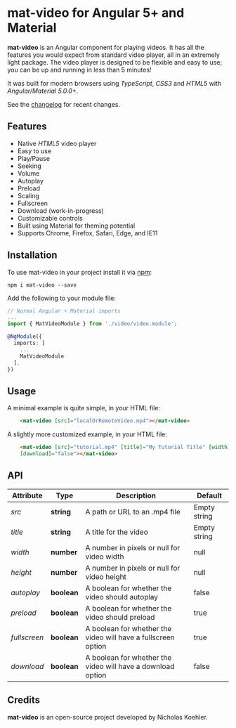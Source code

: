 # mat-video for Angular 5+ and Material

**mat-video** is an Angular component for playing videos.  It has all the features you would expect from standard video player, all in an extremely light package. The video player is designed to be flexible and easy to use; you can be up and running in less than 5 minutes!

It was built for modern browsers using _TypeScript_, _CSS3_ and _HTML5_ with _Angular/Material 5.0.0+_.

See the [changelog](https://github.com/nkoehler/mat-video/blob/master/CHANGELOG.md) for recent changes.

## Features
- Native _HTML5_ video player
- Easy to use
- Play/Pause
- Seeking
- Volume
- Autoplay
- Preload
- Scaling
- Fullscreen
- Download (work-in-progress)
- Customizable controls
- Built using Material for theming potential
- Supports Chrome, Firefox, Safari, Edge, and IE11

## Installation
To use mat-video in your project install it via [npm](https://www.npmjs.com/package/mat-video):

```
npm i mat-video --save
```

Add the following to your module file:

```typescript
// Normal Angular + Material imports
...
import { MatVideoModule } from './video/video.module';

@NgModule({
  imports: [
    ...
    MatVideoModule
  ],
})
```

## Usage
A minimal example is quite simple, in your HTML file:

```html
    <mat-video [src]="localOrRemoteVideo.mp4"></mat-video>
```

A slightly more customized example, in your HTML file:

```html
    <mat-video [src]="tutorial.mp4" [title]="My Tutorial Title" [width]="400" [height]="400" [autoplay]="true" [preload]="true" [fullscreen]="true"
    [download]="false"></mat-video>
```

## API

Attribute | Type | Description | Default
--- | --- | --- | ---
*src* | **string** | A path or URL to an .mp4 file | Empty string
*title* | **string** | A title for the video | Empty string
*width* | **number** | A number in pixels or null for video width | null
*height* | **number** | A number in pixels or null for video height | null
*autoplay* | **boolean** | A boolean for whether the video should autoplay | false
*preload* | **boolean** | A boolean for whether the video should preload | true
*fullscreen* | **boolean** | A boolean for whether the video will have a fullscreen option | true
*download* | **boolean** | A boolean for whether the video will have a download option | false

## Credits
**mat-video** is an open-source project developed by Nicholas Koehler.